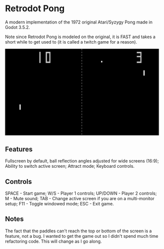 # Retrodot Pong
A modern implementation of the 1972 original Atari/Syzygy Pong made in Godot 3.5.2.

Note since Retrodot Pong is modeled on the original, it is FAST and takes a short while to get used to (it is called a twitch game for a reason).

![Retrodot Pong by shivladsky](retrodot_pong_screenshot.png)

## Features
Fullscreen by default, ball reflection angles adjusted for wide screens (16:9);
Ability to switch active screen;
Attract mode;
Keyboard controls.

## Controls
SPACE - Start game;
W/S - Player 1 controls;
UP/DOWN - Player 2 controls;
M - Mute sound;
TAB - Change active screen if you are on a multi-monitor setup;
F11 - Toggle windowed mode;
ESC - Exit game.

## Notes
The fact that the paddles can't reach the top or bottom of the screen is a feature, not a bug.
I wanted to get the game out so I didn't spend much time refactoring code.
This will change as I go along.
